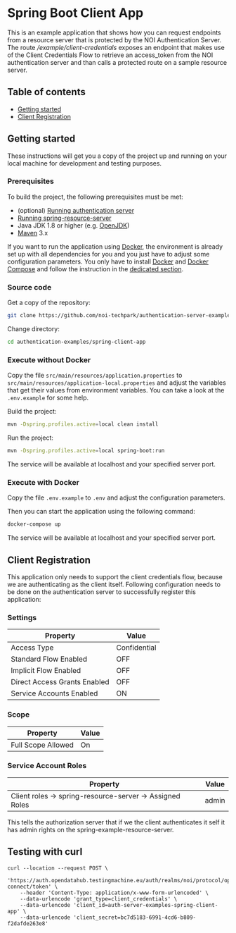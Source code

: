 Spring Boot Client App
======================

This is an example application that shows how you can request endpoints from a resource server that is protected by the NOI Authentication Server.
The route */example/client-credentials* exposes an endpoint that makes use of the Client Credentials Flow to retrieve an access_token from the NOI authentication server and than calls a protected route on a sample resource server.

## Table of contents

- [Getting started](#getting-started)
- [Client Registration](#client-registration)

## Getting started

These instructions will get you a copy of the project up and running
on your local machine for development and testing purposes.

### Prerequisites

To build the project, the following prerequisites must be met:

- (optional) [Running authentication server](https://github.com/noi-techpark/authentication-server)
- [Running spring-resource-server](../spring-resource-server/readme.md)
- Java JDK 1.8 or higher (e.g. [OpenJDK](https://openjdk.java.net/))
- [Maven](https://maven.apache.org/) 3.x

If you want to run the application using [Docker](https://www.docker.com/), the environment is already set up with all dependencies for you and you just have to adjust some configuration parameters. You only have to install [Docker](https://www.docker.com/) and [Docker Compose](https://docs.docker.com/compose/) and follow the instruction in the [dedicated section](#execute-with-docker).

### Source code

Get a copy of the repository:

```bash
git clone https://github.com/noi-techpark/authentication-server-examples.git
```

Change directory:

```bash
cd authentication-examples/spring-client-app
```

### Execute without Docker

Copy the file `src/main/resources/application.properties` to `src/main/resources/application-local.properties` and adjust the variables that get their values from environment variables. You can take a look at the `.env.example` for some help.

Build the project:

```bash
mvn -Dspring.profiles.active=local clean install
```

Run the project:

```bash
mvn -Dspring.profiles.active=local spring-boot:run
```

The service will be available at localhost and your specified server port.

### Execute with Docker

Copy the file `.env.example` to `.env` and adjust the configuration parameters.

Then you can start the application using the following command:

```bash
docker-compose up
```

The service will be available at localhost and your specified server port.

## Client Registration

This application only needs to support the client credentials flow, because we are authenticating as the client itself.
Following configuration needs to be done on the authentication server to successfully register this application:

### Settings

| Property                     | Value        |
| ---------------------------- | ------------ |
| Access Type                  | Confidential |
| Standard Flow Enabled        | OFF          |
| Implicit Flow Enabled        | OFF          |
| Direct Access Grants Enabled | OFF          |
| Service Accounts Enabled     | ON           |

### Scope

| Property           | Value |
| ------------------ | ----- |
| Full Scope Allowed | On    |

### Service Account Roles

| Property                                                         | Value |
| ---------------------------------------------------------------- | ----- |
| Client roles -> spring-resource-server -> Assigned Roles         | admin |

This tells the authorization server that if we the client authenticates it self it has admin rights on the spring-example-resource-server.

## Testing with curl

```
curl --location --request POST \
    'https://auth.opendatahub.testingmachine.eu/auth/realms/noi/protocol/openid-connect/token' \
    --header 'Content-Type: application/x-www-form-urlencoded' \
    --data-urlencode 'grant_type=client_credentials' \
    --data-urlencode 'client_id=auth-server-examples-spring-client-app' \
    --data-urlencode 'client_secret=bc7d5183-6991-4cd6-b809-f2dafde263e8'
```
